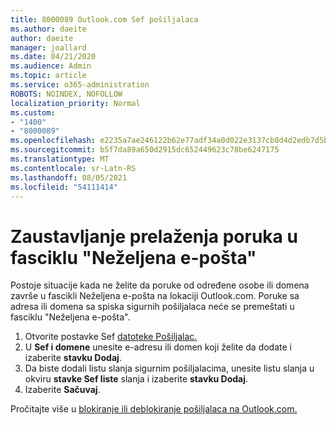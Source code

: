 ```yaml
---
title: 8000089 Outlook.com Sef pošiljalaca
ms.author: daeite
author: daeite
manager: joallard
ms.date: 04/21/2020
ms.audience: Admin
ms.topic: article
ms.service: o365-administration
ROBOTS: NOINDEX, NOFOLLOW
localization_priority: Normal
ms.custom:
- "1400"
- "8000089"
ms.openlocfilehash: e2235a7ae246122b62e77adf34a0d022e3137cb8d4d2edb7d5b5db4d78bc42e9
ms.sourcegitcommit: b5f7da89a650d2915dc652449623c78be6247175
ms.translationtype: MT
ms.contentlocale: sr-Latn-RS
ms.lasthandoff: 08/05/2021
ms.locfileid: "54111414"
---
```

# <a name="stop-messages-from-going-into-your-junk-email-folder"></a>Zaustavljanje prelaženja poruka u fasciklu "Neželjena e-pošta"

Postoje situacije kada ne želite da poruke od određene osobe ili domena završe u fascikli Neželjena e-pošta na lokaciji Outlook.com. Poruke sa adresa ili domena sa spiska sigurnih pošiljalaca neće se premeštati u fasciklu "Neželjena e-pošta".

1. Otvorite postavke Sef [datoteke Pošiljalac.](https://go.microsoft.com/fwlink/?linkid=2035804)
2. U **Sef i domene** unesite e-adresu ili domen koji želite da dodate i izaberite **stavku Dodaj**.
3. Da biste dodali listu slanja sigurnim pošiljalacima, unesite listu slanja u okviru **stavke Sef liste** slanja i izaberite **stavku Dodaj**.
4. Izaberite **Sačuvaj**.

Pročitajte više u [blokiranje ili deblokiranje pošiljalaca na Outlook.com.](https://support.office.com/article/afba1c94-77bb-4f50-8b85-057cf52f4d5e?wt.mc_id=Office_Outlook_com_Alchemy)